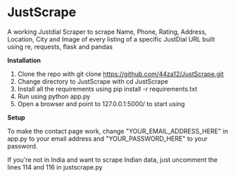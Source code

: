 # JustScrape
A working Justdial Scraper to scrape Name, Phone, Rating, Address, Location, City and Image of every listing of a specific JustDial URL built using re, requests, flask and pandas

**Installation**
1. Clone the repo with git clone https://github.com/44za12/JustScrape.git
2. Change directory to JustScrape with cd JustScrape
3. Install all the requirements using pip install -r requirements.txt
4. Run using python app.py
5. Open a browser and point to 127.0.0.1:5000/ to start using

**Setup**

To make the contact page work, change "YOUR_EMAIL_ADDRESS_HERE" in app.py to your email address and "YOUR_PASSWORD_HERE" to your password.

If you're not in India and want to scrape Indian data, just uncomment the lines 114 and 116 in justscrape.py
